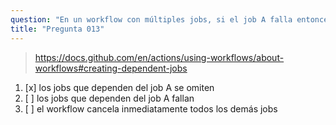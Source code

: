 ```yaml
---
question: "En un workflow con múltiples jobs, si el job A falla entonces:"
title: "Pregunta 013"
---
```


> https://docs.github.com/en/actions/using-workflows/about-workflows#creating-dependent-jobs
1. [x] los jobs que dependen del job A se omiten
1. [ ] los jobs que dependen del job A fallan
1. [ ] el workflow cancela inmediatamente todos los demás jobs

